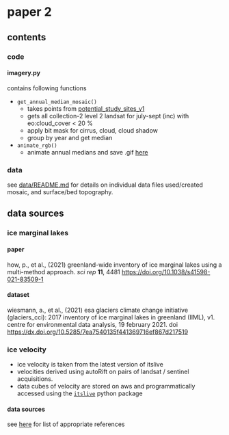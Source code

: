 # paper 2

## contents

### code
#### imagery.py
contains following functions
- `get_annual_median_mosaic()`
    - takes points from [potential_study_sites_v1](data/potential_study_sites_v1.geojson) 
    - gets all collection-2 level 2 landsat for july-sept (inc) with eo:cloud_cover < 20 %
    - apply bit mask for cirrus, cloud, cloud shadow
    - group by year and get median
- `animate_rgb()`
    - animate annual medians and save .gif [here](results/intermediate/study_site_animations/)

### data
see [data/README.md](data/data_README.md) for details on individual data files used/created
mosaic, and surface/bed topography.


## data sources

### ice marginal lakes

#### paper
how, p., et al., (2021) greenland-wide inventory of ice marginal lakes using a multi-method approach. *sci rep* **11**, 4481 https://doi.org/10.1038/s41598-021-83509-1

#### dataset
wiesmann, a., et al., (2021) esa glaciers climate change initiative (glaciers_cci): 2017 inventory of ice marginal lakes in greenland (IIML), v1. centre for environmental data analysis, 19 february 2021. doi https://dx.doi.org/10.5285/7ea7540135f441369716ef867d217519

### ice velocity

- ice velocity is taken from the latest version of itslive
- velocities derived using autoRift on pairs of landsat / sentinel acquisitions.
- data cubes of velocity are stored on aws and programmatically accessed using the [`itslive`](https://github.com/nasa-jpl/itslive-py/tree/main) python package

#### data sources
see [here](https://its-live.jpl.nasa.gov/#how-to-cite) for list of appropriate references

